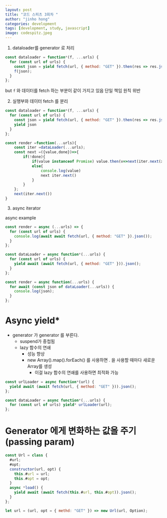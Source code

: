 ```yaml
---
layout: post
title: "코드 스피츠 3회차 "
author: "jinho hong"
categories: development
tags: [development, study, javascript]
image: codespitz.jpeg
---
```


1. dataloader를 generator 로 처리

```js
const dataloader = function*(f, ...urls) {
  for (const url of urls) {
    const json = yield fetch(url, { method: "GET" }).then(res => res.json());
    f(json);
  }
};
```

but `f` 와 데이터를 fetch 하는 부분이 같이 가지고 있음
단일 책임 원칙 위반

2. 실행부와 데이터 fetch 를 분리

```js
const dataloader = function*(f, ...urls) {
  for (const url of urls) {
    const json = yield fetch(url, { method: "GET" }).then(res => res.json());
    yield json
  }
};

const render =function(...urls){
    const iter =dataLoader(...urls);
    const next =({value,done})=>{
        if(!done){
            if(value instanceof Promise) value.then(v=>next(iter.next(x)))
            else{
                console.log(value)
                next iter.next()
            }
        }
    };
    next(iter.next())
}
```

3. async iterator

async example

```js
const render = async (...urls) => {
  for (const url of urls) {
    console.log(await await fetch(url, { method: "GET" }).json());
  }
};
```

```js
const dataLoader = async function*(...urls) {
  for (const url of urls) {
    yield await (await fetch(url, { method: "GET" })).json();
  }
};

const render = async function(...urls) {
  for await (const json of dataLoader(...urls)) {
    console.log(json);
  }
};
```

# Async yield\*

- generator 가 generator 를 부른다.
  - suspend가 중첩됨
  - lazy 함수의 연쇄
    - 성능 향상
    - new Array().map().forEach() 를 사용하면 . 을 사용할 때마다 새로운 Array를 생성
      - 이걸 lazy 함수의 연쇄를 사용하면 최적화 가능

```js
const urlLoader = async function*(url) {
  yield await (await fetch(url, { method: "GET" })).json();
};

const dataLoader = async function*(...urls) {
  for (const url of urls) yield* urlLoader(url);
};
```

# Generator 에게 변화하는 값을 주기 (passing param)

```js
const Url = class {
  #url;
  #opt;
  constructor(url, opt) {
    this.#url = url;
    this.#opt = opt;
  }
  async *load() {
    yield await (await fetch(this.#url, this.#opt)).json();
  }
};

let url = (url, opt = { methd: "GET" }) => new Url(url, Option);
```
